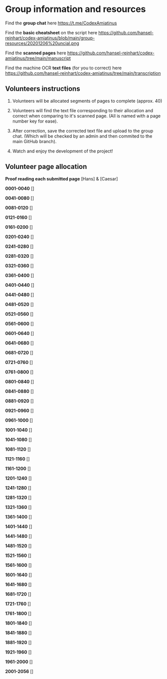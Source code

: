 # Group information and resources

Find the **group chat** here https://t.me/CodexAmiatinus

Find the **basic cheatsheet** on the script here https://github.com/hansel-reinhart/codex-amiatinus/blob/main/group-resources/20201206%20uncial.png

Find the **scanned pages** here https://github.com/hansel-reinhart/codex-amiatinus/tree/main/manuscript

Find the machine OCR **text files** (for you to correct) here https://github.com/hansel-reinhart/codex-amiatinus/tree/main/transcription

## Volunteers instructions

1. Volunteers will be allocated segments of pages to complete (approx. 40)

2. Volunteers will find the text file corresponding to their allocation and correct when comparing to it's scanned page. (All is named with a page number key for ease).

3. After correction, save the corrected text file and upload to the group chat. (Which will be checked by an admin and then commited to the main GitHub branch).

4. Watch and enjoy the development of the project!

## Volunteer page allocation

**Proof reading each submitted page** [Hans] & [Caesar]

**0001-0040** []

**0041-0080** []

**0081-0120** []

**0121-0160** []

**0161-0200** []

**0201-0240** []

**0241-0280** []

**0281-0320** []

**0321-0360** []

**0361-0400** []

**0401-0440** []

**0441-0480** []

**0481-0520** []

**0521-0560** []

**0561-0600** []

**0601-0640** []

**0641-0680** []

**0681-0720** []

**0721-0760** []

**0761-0800** []

**0801-0840** []

**0841-0880** []

**0881-0920** []

**0921-0960** []

**0961-1000** []

**1001-1040** []

**1041-1080** []

**1081-1120** []

**1121-1160** []

**1161-1200** []

**1201-1240** []

**1241-1280** []

**1281-1320** []

**1321-1360** []

**1361-1400** []

**1401-1440** []

**1441-1480** []

**1481-1520** []

**1521-1560** []

**1561-1600** []

**1601-1640** []

**1641-1680** []

**1681-1720** []

**1721-1760** []

**1761-1800** []

**1801-1840** []

**1841-1880** []

**1881-1920** []

**1921-1960** []

**1961-2000** []

**2001-2056** []
